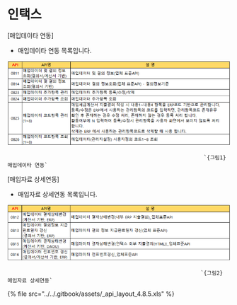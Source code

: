 # 인택스

 \[매입데이타 연동\]

 - 매입데이타 연동 목록입니다.

![](../../.gitbook/assets/image%20%2837%29.png)

                                                                  `{그림1} 매입데이타 연동`

 \[매입자료 상세연동\]

 - 매입자료 상세연동 목록입니다.

![](../../.gitbook/assets/image%20%2843%29.png)

                                                                 `{그림2} 매입자료 상세연동`

{% file src="../../.gitbook/assets/\_api\_layout\_4.8.5.xls" %}

